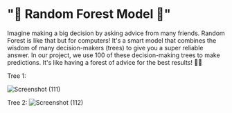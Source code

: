 # "🌲 Random Forest Model 🌲"

Imagine making a big decision by asking advice from many friends. Random Forest is like that but for computers! It's a smart model that combines the wisdom of many decision-makers (trees) to give you a super reliable answer. In our project, we use 100 of these decision-making trees to make predictions. It's like having a forest of advice for the best results! 🌳✨

Tree 1:

![Screenshot (111)](https://github.com/Disciplined-22/Prediction-of-Species-using-machine-learning-model-and-algorithm-Random-Forest/assets/129745308/e0a1b646-a116-48fc-8806-9d916fffe86f)

Tree 2:
![Screenshot (112)](https://github.com/Disciplined-22/Prediction-of-Species-using-machine-learning-model-and-algorithm-Random-Forest/assets/129745308/09c0e93a-54b2-4ba4-85e6-2230ec78b428)
